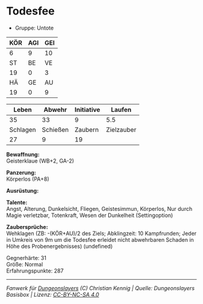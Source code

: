 # Todesfee  
- Gruppe: Untote  

| KÖR | AGI | GEI |  
| --- | --- | --- |  
| 6   | 9   | 10  |
| ST  | BE  | VE  |  
| 19  | 0   | 3   |
| HÄ  | GE  | AU  |  
| 19  | 0   | 9   |


| Leben    | Abwehr   | Initiative | Laufen     |
| -------- | -------- | ---------- | ---------- |
| 35       | 33       | 9          | 5.5        |
| Schlagen | Schießen | Zaubern    | Zielzauber |
| 27       | 9        | 19         |            |

**Bewaffnung:**  
Geisterklaue (WB+2, GA-2)

**Panzerung:**  
Körperlos (PA+8)

**Ausrüstung:**  


**Talente:**  
Angst, Alterung, Dunkelsicht, Fliegen, Geistesimmun, Körperlos, Nur durch Magie verletzbar, Totenkraft, Wesen der Dunkelheit (Settingoption)

**Zaubersprüche:**  
Wehklagen (ZB: -(KÖR+AU)/2 des Ziels; Abklingzeit: 10 Kampfrunden; Jeder in Umkreis von 9m um die Todesfee erleidet nicht abwehrbaren Schaden in Höhe des Probenergebnisses) (undefined)

Gegnerhärte: 31  
Größe: Normal  
Erfahrungspunkte: 287  



___
*Fanwerk für [Dungeonslayers](https://www.dungeonslayers.net/) (C) Christian Kennig | Quelle: Dungeonslayers Basisbox | Lizenz: [CC-BY-NC-SA 4.0](https://creativecommons.org/licenses/by-nc-sa/4.0/deed.de)*